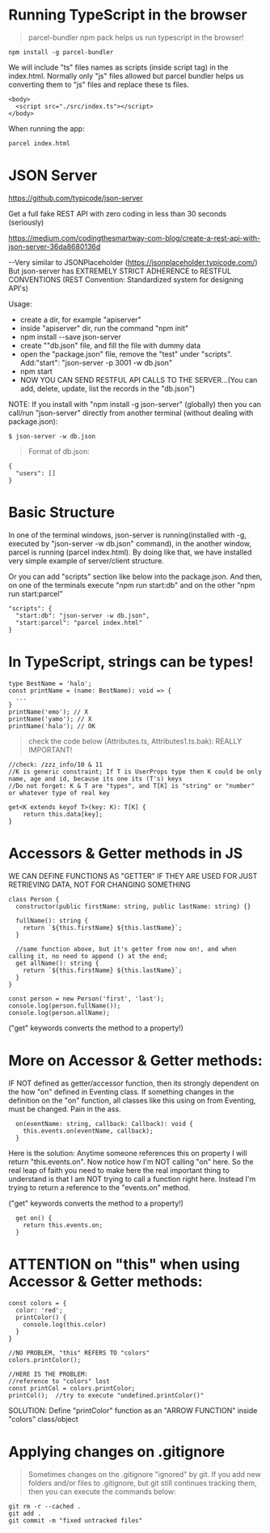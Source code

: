 # Running TypeScript in the browser

> parcel-bundler npm pack helps us run typescript in the browser!

```
npm install -g parcel-bundler
```

We will include "ts" files names as scripts (inside script tag) in the index.html. Normally only "js" files allowed but parcel bundler helps us converting them to "js" files and replace these ts files.

```
<body>
  <script src="./src/index.ts"></script>
</body>
```

When running the app:

```
parcel index.html
```

# JSON Server

https://github.com/typicode/json-server

Get a full fake REST API with zero coding in less than 30 seconds (seriously)

https://medium.com/codingthesmartway-com-blog/create-a-rest-api-with-json-server-36da8680136d

--Very similar to JSONPlaceholder (https://jsonplaceholder.typicode.com/)
But json-server has EXTREMELY STRICT ADHERENCE to RESTFUL CONVENTIONS (REST Convention: Standardized system for designing API's)

Usage:

- create a dir, for example "apiserver"
- inside "apiserver" dir, run the command "npm init"
- npm install --save json-server
- create ""db.json" file, and fill the file with dummy data
- open the "package.json" file, remove the "test" under "scripts". Add:"start": "json-server -p 3001 -w db.json"
- npm start
- NOW YOU CAN SEND RESTFUL API CALLS TO THE SERVER...(You can add, delete, update, list the records in the "db.json")

NOTE: If you install with "npm install -g json-server" (globally) then you can call/run "json-server" directly from another terminal (without dealing with package.json):

```
$ json-server -w db.json
```

> Format of db.json:

```
{
  "users": []
}
```

# Basic Structure

In one of the terminal windows, json-server is running(installed with -g, executed by "json-server -w db.json" command), in the another window, parcel is running (parcel index.html). By doing like that, we have installed very simple example of server/client structure.

Or you can add "scripts" section like below into the package.json. And then, on one of the terminals execute "npm run start:db" and on the other "npm run start:parcel"

```
"scripts": {
  "start:db": "json-server -w db.json",
  "start:parcel": "parcel index.html"
}
```

# In TypeScript, strings can be types!

```
type BestName = 'halo';
const printName = (name: BestName): void => {
  ...
}
printName('emo'); // X
printName('yamo'); // X
printName('halo'); // OK

```

> check the code below (Attributes.ts, Attributes1.ts.bak): REALLY IMPORTANT!

```
//check: /zzz_info/10 & 11
//K is generic constraint; If T is UserProps type then K could be only name, age and id, because its one its (T's) keys
//Do not forget: K & T are "types", and T[K] is "string" or "number" or whatever type of real key

get<K extends keyof T>(key: K): T[K] {
    return this.data[key];
}
```

# Accessors & Getter methods in JS

WE CAN DEFINE FUNCTIONS AS "GETTER" IF THEY ARE USED FOR JUST RETRIEVING DATA, NOT FOR CHANGING SOMETHING

```
class Person {
  constructor(public firstName: string, public lastName: string) {}

  fullName(): string {
    return `${this.firstName} ${this.lastName}`;
  }

  //same function above, but it's getter from now on!, and when calling it, no need to append () at the end;
  get allName(): string {
    return `${this.firstName} ${this.lastName}`;
  }
}

const person = new Person('first', 'last');
console.log(person.fullName());
console.log(person.allName);
```

("get" keywords converts the method to a property!)

# More on Accessor & Getter methods:

IF NOT defined as getter/accessor function, then its strongly dependent on the how "on" defined in Eventing class.
If something changes in the definition on the "on" function, all classes like this using on from Eventing, must be changed.
Pain in the ass.

```
  on(eventName: string, callback: Callback): void {
    this.events.on(eventName, callback);
  }
```

Here is the solution:
Anytime someone references this on property I will return "this.events.on".
Now notice how I'm NOT calling "on" here. So the real leap of faith you need to make here
the real important thing to understand is that I am NOT trying to call a function right here.
Instead I'm trying to return a reference to the "events.on" method.

("get" keywords converts the method to a property!)

```
  get on() {
    return this.events.on;
  }
```

# ATTENTION on "this" when using Accessor & Getter methods:

```
const colors = {
  color: 'red';
  printColor() {
    console.log(this.color)
  }
}

//NO PROBLEM, "this" REFERS TO "colors"
colors.printColor();

//HERE IS THE PROBLEM:
//reference to "colors" lost
const printCol = colors.printColor;
printCol();  //try to execute "undefined.printColor()"
```

SOLUTION: Define "printColor" function as an "ARROW FUNCTION" inside "colors" class/object

# Applying changes on .gitignore

> Sometimes changes on the .gitignore "ignored" by git. If you add new folders and/or files to .gitignore, but git still continues tracking them, then you can execute the commands below:

```
git rm -r --cached .
git add .
git commit -m "fixed untracked files"
```

